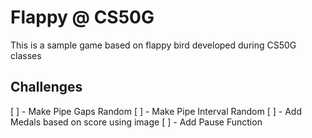 # Flappy @ CS50G

This is a sample game based on flappy bird developed during CS50G classes


## Challenges

[ ] - Make Pipe Gaps Random
[ ] - Make Pipe Interval Random
[ ] - Add Medals based on score using image
[ ] - Add Pause Function